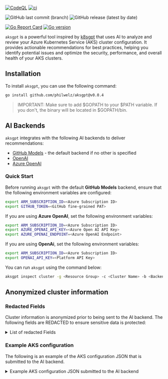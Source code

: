 [![CodeQL](https://github.com/philwelz/aksgpt/actions/workflows/github-code-scanning/codeql/badge.svg)](https://github.com/philwelz/aksgpt/actions/workflows/github-code-scanning/codeql)
[![ci](https://github.com/philwelz/aksgpt/actions/workflows/golangci-lint.yaml/badge.svg)](https://github.com/philwelz/aksgpt/actions/workflows/golangci-lint.yaml)


![GitHub last commit (branch)](https://img.shields.io/github/last-commit/philwelz/aksgpt/main)
![GitHub release (latest by date)](https://img.shields.io/github/v/release/philwelz/aksgpt)

[![Go Report Card](https://goreportcard.com/badge/github.com/philwelz/aksgpt)](https://goreportcard.com/report/github.com/philwelz/aksgpt)
[![Go version](https://img.shields.io/github/go-mod/go-version/philwelz/aksgpt.svg)](https://github.com/philwelz/aksgpt)


`aksgpt` is a powerful tool inspired by [k8sgpt](https://github.com/k8sgpt-ai/k8sgpt)  that uses AI to analyze and review your Azure Kubernetes Service (AKS) cluster configuration. It provides actionable recommendations for best practices, helping you identify potential issues and optimize the security, performance, and overall health of your AKS clusters.

## Installation

To install `aksgpt`, you can use the following command:

<!---x-release-please-start-version-->
```bash
go install github.com/philwelz/aksgpt@v0.0.4
```
<!---x-release-please-end-->

> IMPORTANT: Make sure to add $GOPATH to your $PATH variable. If you don't, the binary will be located in $GOPATH/bin.

## AI Backends

`aksgpt` integrates with the following AI backends to deliver recommendations:

- [GitHub Models](https://github.com/marketplace/models) - the default backend if no other is specified
- [OpenAI](https://platform.openai.com/)
- [Azure OpenAI](https://azure.microsoft.com/products/ai-services/openai-service)


### Quick Start

Before running `aksgpt` with the default **GitHub Models** backend, ensure that the following environment variables are configured:

```bash
export ARM_SUBSCRIPTION_ID=<Azure Subscription ID>
export GITHUB_TOKEN=<GitHub fine-grained PAT>
```

If you are using **Azure OpenAI**, set the following environment variables:

```bash
export ARM_SUBSCRIPTION_ID=<Azure Subscription ID>
export AZURE_OPENAI_API_KEY=<Azure Open AI API Key>
export AZURE_OPENAI_ENDPOINT=<Azure OpenAI Endpoint>
```

If you are using **OpenAi**, set the following environment variables:

```bash
export ARM_SUBSCRIPTION_ID=<Azure Subscription ID>
export OPENAI_API_KEY=<Platform API Key>
```

You can run `aksgpt` using the command below:

```bash
aksgpt inspect cluster -g <Resource Group> -c <Cluster Name> -b <Backend>
```

## Anonymized cluster information

### Redacted Fields

Cluster information is anonymized prior to being sent to the AI backend. The following fields are REDACTED to ensure sensitive data is protected:

<details>

  <summary>List of redacted Fields</summary>

- adminGroupObjectIDs
- adminUsername
- azurePortalFQDN
- clientId
- dnsPrefix
- effectiveOutboundIPs
- fqdn
- id
- issuerURL
- location
- nodeResourceGroup
- objectId
- podSubnetID
- principalId
- privateDnsZone
- privateFQDN
- resourceId
- subscriptionId
- tenantID
- userAssignedIdentities
- vnetSubnetID
</details>


### Example AKS configuration

The following is an example of the AKS configuration JSON that is submitted to the AI backend.

<details>

  <summary>Example AKS configuration JSON submitted to the AI backend</summary>

```json
{
  "properties": {
    "aadProfile": {
      "enableAzureRBAC": true,
      "managed": true,
      "tenantID": "REDACTED"
    },
    "addonProfiles": {
      "azurepolicy": {
        "config": {
          "version": "v2"
        },
        "enabled": true,
        "identity": {
          "clientId": "REDACTED",
          "objectId": "REDACTED",
          "resourceId": "REDACTED"
        }
      },
      "extensionManager": {
        "enabled": true,
        "identity": {
          "clientId": "REDACTED",
          "objectId": "REDACTED",
          "resourceId": "REDACTED"
        }
      }
    },
    "agentPoolProfiles": [
      {
        "availabilityZones": [
          "2",
          "3",
          "1"
        ],
        "count": 1,
        "currentOrchestratorVersion": "1.31.2",
        "enableAutoScaling": true,
        "enableEncryptionAtHost": false,
        "enableFIPS": false,
        "enableNodePublicIP": false,
        "enableUltraSSD": false,
        "kubeletDiskType": "OS",
        "maxCount": 2,
        "maxPods": 250,
        "minCount": 1,
        "mode": "System",
        "name": "sy0aksbackup",
        "nodeImageVersion": "AKSUbuntu-2204gen2containerd-202411.12.0",
        "orchestratorVersion": "1.31.2",
        "osDiskSizeGB": 128,
        "osDiskType": "Managed",
        "osSKU": "Ubuntu",
        "osType": "Linux",
        "powerState": {
          "code": "Stopped"
        },
        "provisioningState": "Succeeded",
        "scaleDownMode": "Delete",
        "tags": {
          "location": "REDACTED",
          "maintainer": "029b5baf-7254-4d02-8b55-7d43a0a04926",
          "project": "aksbackup",
          "stage": "pet"
        },
        "type": "VirtualMachineScaleSets",
        "upgradeSettings": {
          "maxSurge": "33%"
        },
        "vmSize": "Standard_D2ds_v5"
      }
    ],
    "apiServerAccessProfile": {
      "disableRunCommand": true
    },
    "autoScalerProfile": {
      "balance-similar-node-groups": "false",
      "expander": "random",
      "max-empty-bulk-delete": "10",
      "max-graceful-termination-sec": "600",
      "max-node-provision-time": "15m",
      "max-total-unready-percentage": "45",
      "new-pod-scale-up-delay": "0s",
      "ok-total-unready-count": "3",
      "scale-down-delay-after-add": "10m",
      "scale-down-delay-after-delete": "10s",
      "scale-down-delay-after-failure": "3m",
      "scale-down-unneeded-time": "10m",
      "scale-down-unready-time": "20m",
      "scale-down-utilization-threshold": "0.5",
      "scan-interval": "10s",
      "skip-nodes-with-local-storage": "false",
      "skip-nodes-with-system-pods": "true"
    },
    "autoUpgradeProfile": {
      "upgradeChannel": "none"
    },
    "azurePortalFQDN": "REDACTED",
    "currentKubernetesVersion": "1.31.2",
    "disableLocalAccounts": true,
    "dnsPrefix": "REDACTED",
    "enableRBAC": true,
    "fqdn": "REDACTED",
    "identityProfile": {
      "kubeletidentity": {
        "clientId": "REDACTED",
        "objectId": "REDACTED",
        "resourceId": "REDACTED"
      }
    },
    "kubernetesVersion": "1.31.2",
    "maxAgentPools": 100,
    "networkProfile": {
      "dnsServiceIP": "10.0.0.10",
      "ipFamilies": [
        "IPv4"
      ],
      "loadBalancerProfile": {
        "effectiveOutboundIPs": "REDACTED",
        "managedOutboundIPs": {
          "count": 1
        }
      },
      "loadBalancerSku": "standard",
      "networkPlugin": "azure",
      "networkPolicy": "azure",
      "outboundType": "loadBalancer",
      "serviceCidr": "10.0.0.0/16",
      "serviceCidrs": [
        "10.0.0.0/16"
      ]
    },
    "nodeResourceGroup": "REDACTED",
    "powerState": {
      "code": "Stopped"
    },
    "provisioningState": "Succeeded",
    "securityProfile": {},
    "servicePrincipalProfile": {
      "clientId": "REDACTED"
    },
    "storageProfile": {
      "diskCSIDriver": {
        "enabled": true
      },
      "fileCSIDriver": {
        "enabled": true
      },
      "snapshotController": {
        "enabled": true
      }
    },
    "windowsProfile": {
      "adminUsername": "REDACTED",
      "enableCSIProxy": true
    }
  }
}
```
</details>
